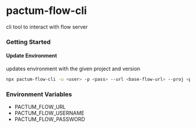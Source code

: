 # pactum-flow-cli

cli tool to interact with flow server

### Getting Started

#### Update Environment 

updates environment with the given project and version

```sh
npx pactum-flow-cli -u <user> -p <pass> --url <base-flow-url> --proj <project-id> --vers <version> --env <environment>
```

### Environment Variables

- PACTUM_FLOW_URL
- PACTUM_FLOW_USERNAME
- PACTUM_FLOW_PASSWORD
